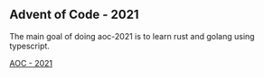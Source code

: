 ## Advent of Code - 2021

The main goal of doing aoc-2021 is to learn rust and golang using typescript.

[AOC - 2021](https://adventofcode.com/2021)
